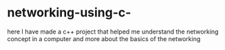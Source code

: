 # networking-using-c-
here I have made a c++ project that helped me understand the networking concept in a computer and more about the basics of the networking
